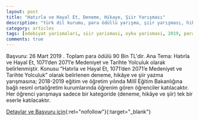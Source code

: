```yaml
---
layout: post
title: "Hatırla ve Hayal Et, Deneme, Hikaye, Şiir Yarışması"
description: "türk dil kurumu, para ödüllü yarışma, şiir yarışması, hikaye yarışması, öykü yarışması, deneme yarışması, liseler arası"
category: articles
tags: [edebiyat yarismalari, siir yarismasi, oyku yarismasi, 2019, para odullu yarismalar, hikaye yarismasi, edebiyat yarismasi, deneme yarismasi]
comments: true
---
```


Başvuru: 26 Mart 2019 . Toplam para ödülü 90 Bin TL'dir.
Ana Tema: Hatırla ve Hayal Et, 1071’den 2071’e Medeniyet ve Tarihte Yolculuk olarak belirlenmiştir.
Konusu “Hatırla ve Hayal Et, 1071’den 2071’e Medeniyet ve Tarihte Yolculuk” olarak belirlenen deneme, hikâye ve şiir yazma yarışmasına; 2018-2019 eğitim ve öğretim yılında Millî Eğitim Bakanlığına bağlı resmî ortaöğretim kurumlarında öğrenim gören öğrenciler katılacaktır.
Her öğrenci yarışmaya sadece bir kategoride (deneme, hikâye ve şiir) tek bir eserle katılacaktır.

[Detaylar ve Başvuru için](http://tenzileerdogankaihl.meb.k12.tr/icerikler/hatirla-ve-hayal-et-1071den-2071e-medeniyet-ve-tarihte-yolculuk-deneme-hikaye-siir-yarismasi_6497015.html?utm_source=edebiyatyarismalari.com&utm_medium=affiliate){:rel="nofollow"}{:target="_blank"}